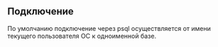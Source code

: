 ## Подключение
По умолчанию подключение через psql осуществляется от имени текущего пользователя ОС к одноименной базе.
